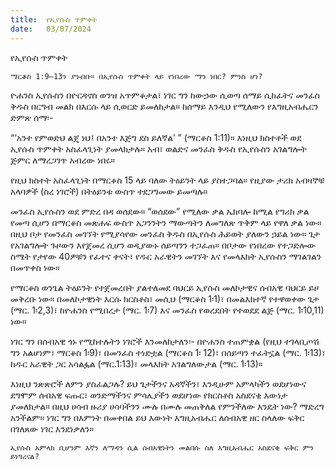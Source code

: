 ```yaml
---
title:  የኢየሱስ ጥምቀት
date:   03/07/2024
---
```


የኢየሱስ ጥምቀት

`ማርቆስ 1:9–13ን ያንብቡ። በኢየሱስ ጥምቀት ላይ የነበረው ማን ነበር? ምንስ ሆነ?`

ዮሐንስ ኢየሱስን በዮርዳኖስ ወንዝ አጥምቆታል፣ ነገር ግን ከውኃው ሲወጣ ሰማይ ሲከፈትና መንፈስ ቅዱስ በርግብ መልክ በእርሱ ላይ ሲወርድ ይመለከታል። ከሰማይ እንዲህ የሚለውን የእግዚአብሔርን ድምጽ ሰማ፡-

“‘አንተ የምወድህ ልጄ ነህ፤ በአንተ እጅግ ደስ ይለኛል’ ” (ማርቆስ 1:11)። እነዚህ ክስተቶች ወደ ኢየሱስ ጥምቀት አስፈላጊነት ያመላክታሉ። አብ፣ ወልድና መንፈስ ቅዱስ የኢየሱስን አገልግሎት ጅምር ለማረጋገጥ አብረው ነበሩ።

የዚህ ክስተት አስፈላጊነት በማርቆስ 15 ላይ ባለው ትዕይንት ላይ ያስተጋባል። የዚያው ታሪክ አብዛኞቹ አላባዎች (ስረ ነገሮች) በትዕይንቱ ውስጥ ተደጋግመው ይመጣሉ።

መንፈስ ኢየሱስን ወደ ምድረ በዳ ወሰደው። “ወሰደው” የሚለው ቃል ኤክባሎ ከሚል የግሪክ ቃል የመጣ ሲሆን በማርቆስ መጽሐፍ ውስጥ አጋንንትን ማውጣትን ለመግለጽ ጥቅም ላይ የዋለ ቃል ነው። በዚህ ቦታ የመንፈስ መገኘት የሚያሳየው መንፈስ ቅዱስ በኢየሱስ ሕይወት ያለውን ኃይል ነው። ጌታ የአገልግሎት ጉዞውን እየጀመረ ሲሆን ወዲያውኑ ሰይጣንን ተጋፈጠ። በቦታው የነበረው የተጋድሎው ስሜት የታየው 40ዎቹን የፈተና ቀናት፣ የዱር አራዊትን መገኘት እና የመላእክት ኢየሱስን ማገልገልን በመጥቀስ ነው።

የማርቆስ ወንጌል ትዕይንት የተጀመረበት ያልተለመደ ባህርይ ኢየሱስ መለኮታዊና ሰብአዊ ባህርይ ይዞ መቅረቡ ነው። በመለኮታዊነት እርሱ ክርስቶስ፣ መሲህ (ማርቆስ 1፡1)፣ በመልእክተኛ የተዋወቀው ጌታ (ማር. 1፡2,3)፣ ከዮሐንስ የሚበረታ (ማር. 1፡7) እና መንፈስ የወረደበት የተወደደ ልጅ (ማር. 1፡10,11) ነው።

ነገር ግን በሰብአዊ ጎኑ የሚከተሉትን ነገሮች እንመለከታለን፡- በዮሐንስ ተጠምቋል (የዚህ ተገላቢጦሽ ግን አልሆነም፣ ማርቆስ 1፡9)፣ በመንፈስ ተነድቷል (ማርቆስ 1፡ 12)፣ በሰይጣን ተፈትኗል (ማር. 1፡13)፣ ከዱር አራዊት ጋር አሳልፏል (ማር.1:13)፣ መላእክት አገልግለውታል (ማር. 1፡13)።

እነዚህ ንጽጽሮች ለምን ያስፈልጋሉ? ይህ ጌታችንና አዳኛችን፣ እንዲሁም አምላካችን ወደሆነውና ደግሞም ሰብአዊ ፍጡር፣ ወንድማችንና ምሳሌያችን ወደሆነው የክርስቶስ አስደናቂ እውነታ ያመለክታል። በዚህ ሀሳብ ዙሪያ ሀሳባችንን ሙሉ በሙሉ መጠቅለል የምንችለው እንዴት ነው? ማድረግ አንችልም። ነገር ግን በእምነት በመቀበል ይህ እውነት እግዚአብሔር ለሰብአዊ ዘር ስላለው ፍቅር በገለጸው ነገር እንደነቃለን።

`ኢየሱስ አምላክ ቢሆንም እኛን ለማዳን ሲል ሰብአዊነትን መልበሱ ስለ እግዚአብሔር አስደናቂ ፍቅር ምን ይነግረናል?`